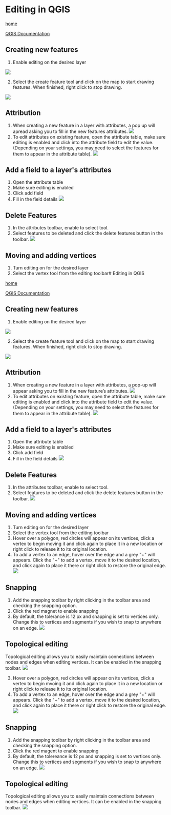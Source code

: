 # Editing in QGIS

[home](../readme.md)


[QGIS Documentation](https://docs.qgis.org/testing/en/docs/gentle_gis_introduction/data_capture.html)

## Creating new features
1. Enable editing on the desired layer

![](../images/Toggle_Editing1.gif)

2. Select the create feature tool and click on the map to start drawing features. When finished, right click to stop drawing.

![](../images/Add_Feature.gif)

## Attribution
1. When creating a new feature in a layer with attributes, a pop up will apread asking you to fill in the new features attributes.
![](../images/Add_Feature_with_Attributes.gif)
2. To edit attributes on existing feature, open the attribute table, make sure editing is enabled and click into the attribute field to edit the value. (Depending on your settings, you may need to select the features for them to appear in the attribute table).
![](../images/Edit_Attributes.gif)
## Add a field to a layer's attributes
1. Open the attribute table
2. Make sure editing is enabled
3. Click add field
4. Fill in the field details
![](../images/Add_Field.gif)
## Delete Features
1. In the attributes toolbar, enable to select tool.
2. Select features to be deleted and click the delete features button in the toolbar.
![](../images/Delete_Feature.gif)
## Moving and adding vertices
1. Turn editing on for the desired layer
2. Select the vertex tool from the editing toolbar# Editing in QGIS

[home](../readme.md)


[QGIS Documentation](https://docs.qgis.org/testing/en/docs/gentle_gis_introduction/data_capture.html)

## Creating new features
1. Enable editing on the desired layer

![](../images/Toggle_Editing1.gif)

2. Select the create feature tool and click on the map to start drawing features. When finished, right click to stop drawing.

![](../images/Add_Feature.gif)

## Attribution
1. When creating a new feature in a layer with attributes, a pop-up will appear asking you to fill in the new feature’s attributes.
![](../images/Add_Feature_with_Attributes.gif)
2. To edit attributes on existing feature, open the attribute table, make sure editing is enabled and click into the attribute field to edit the value. (Depending on your settings, you may need to select the features for them to appear in the attribute table).
![](../images/Edit_Attributes.gif)
## Add a field to a layer's attributes
1. Open the attribute table
2. Make sure editing is enabled
3. Click add field
4. Fill in the field details
![](../images/Add_Field.gif)
## Delete Features
1. In the attributes toolbar, enable to select tool.
2. Select features to be deleted and click the delete features button in the toolbar.
![](../images/Delete_Feature.gif)
## Moving and adding vertices
1. Turn editing on for the desired layer
2. Select the vertex tool from the editing toolbar
3. Hover over a polygon, red circles will appear on its vertices, click a vertex to begin moving it and click again to place it in a new location or right click to release it to its original location.
4. To add a vertex to an edge, hover over the edge and a grey "+" will appears. Click the "+" to add a vertex, move it to the desired location, and click again to place it there or right click to restore the original edge.
![](../images/Toggle_Editing.gif)
## Snapping
1. Add the snapping toolbar by right clicking in the toolbar area and checking the snapping option. 
2. Click the red magnet to enable snapping
3. By default, the tolerance is 12 px and snapping is set to vertices only. Change this to vertices and segments if you wish to snap to anywhere on an edge.
![](../images/Snapping.gif)
## Topological editing
Topological editing allows you to easily maintain connections between nodes and edges when editing vertices. 
It can be enabled in the snapping toolbar.
![](../images/Topological_Editing.gif)


3. Hover over a polygon, red circles will appear on its vertices, click a vertex to begin mvoing it and click again to place it in a new location or right click to release it to its original location.
4. To add a vertex to an edge, hover over the edge and a grey "+" will appears. Click the "+" to add a vertex, move it to the desired location, and click again to place it there or right click to restore the original edge.
![](../images/Toggle_Editing.gif)
## Snapping
1. Add the snapping toolbar by right clicking in the toolbar area and checking the snapping option. 
2. Click the red magent to enable snapping
3. By default, the tolereance is 12 px and snapping is set to vertices only. Change this to vertices and segments if you wish to snap to anywhere on an edge.
![](../images/Snapping.gif)
## Topological editing
Topological editing allows you to easily maintain connections between nodes and edges when editing vertices. 
It can be enabled in the snapping toolbar.
![](../images/Topological_Editing.gif)

